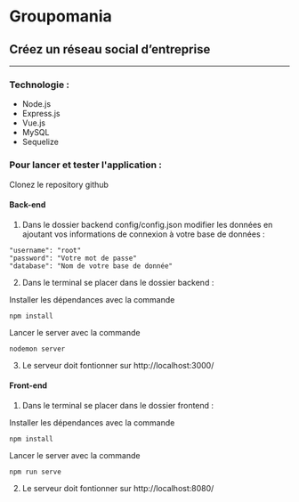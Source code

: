 # Groupomania
## Créez un réseau social d’entreprise

---

### Technologie :

* Node.js
* Express.js
* Vue.js
* MySQL
* Sequelize

### Pour lancer et tester l'application :

Clonez le repository github

#### Back-end

1. Dans le dossier backend config/config.json modifier les données en ajoutant vos informations de connexion à votre base de données : 

```
"username": "root"
"password": "Votre mot de passe"
"database": "Nom de votre base de donnée"
```

2. Dans le terminal se placer dans le dossier backend :

Installer les dépendances avec la commande 

```
npm install
```

Lancer le server avec la commande

```
nodemon server
```

3. Le serveur doit fontionner sur http://localhost:3000/


#### Front-end

1. Dans le terminal se placer dans le dossier frontend :

Installer les dépendances avec la commande 

```
npm install
```

Lancer le server avec la commande

```
npm run serve
```

2. Le serveur doit fontionner sur http://localhost:8080/